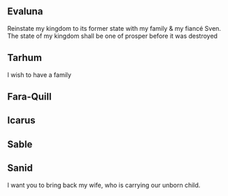 
## Evaluna

Reinstate my kingdom to its former state with my family & my fiancé Sven. The state of my kingdom shall be one of prosper before it was destroyed


## Tarhum

I wish to have a family


## Fara-Quill




## Icarus




## Sable




## Sanid


I want you to bring back my wife, who is carrying our unborn child.











